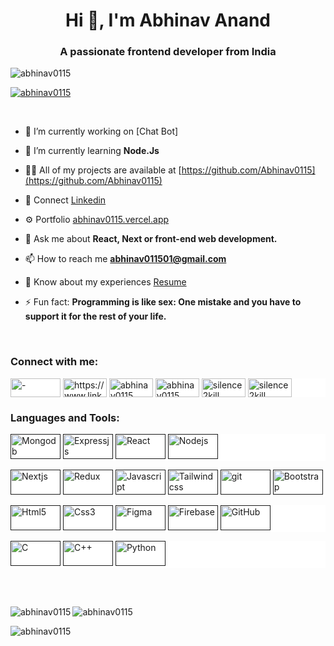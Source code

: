 <h1 align="center">Hi 👋, I'm Abhinav Anand</h1>
<h3 align="center">A passionate frontend developer from India </h3>

<p align="left"> <img src="https://komarev.com/ghpvc/?username=abhinav0115&label=Profile%20views&color=0e75b6&style=flat" alt="abhinav0115" /> </p>

<p align="left"> <a href="https://github.com/ryo-ma/github-profile-trophy"><img src="https://github-profile-trophy.vercel.app/?username=abhinav0115" alt="abhinav0115" /></a> </p>
<br>

- 🔭 I’m currently working on [Chat Bot]

- 🌱 I’m currently learning **Node.Js**

<!--- 

- 👯 I’m looking to collaborate on [-](-)

- 🤝 I’m looking for help with [-](-) 

- 📝 I regularly write articles on [-](-)

--->

- 👨‍💻 All of my projects are available at [https://github.com/Abhinav0115](https://github.com/Abhinav0115)

- 📢 Connect  [Linkedin](https://www.linkedin.com/in/abhinav0115)

- ⚙️ Portfolio [abhinav0115.vercel.app](https://abhinav0115.vercel.app)
  
- 💬 Ask me about **React, Next or front-end web development.**

- 📫 How to reach me **abhinav011501@gmail.com**

- 📄 Know about my experiences [Resume](https://drive.google.com/file/d/1ODRBwns-5Va21VBu4H62CirMYFeqnYgZ/view?usp=sharing)

- ⚡ Fun fact: **Programming is like sex: One mistake and you have to support it for the rest of your life.**

<br>
<h3 align="left">Connect with me: </h3>
<p align="left"  style = "background-color: white;">
<a href="https://www.leetcode.com/Abhinav0115" target="blank"><img align="center" src="https://repository-images.githubusercontent.com/187772096/6e9a8300-945d-11e9-9b2a-24e76419ca2a" alt="-" height="30" width="80" /></a> 
<a href="https://www.linkedin.com/in/abhinav0115/" target="blank"><img align="center" src="https://logos-world.net/wp-content/uploads/2020/04/Linkedin-Logo.png" alt="https://www.linkedin.com/in/abhinav0115/" height="30" width="70"/></a> 
<a href="https://codepen.io/abhinav0115" target="blank"><img align="center" src="https://encrypted-tbn0.gstatic.com/images?q=tbn:ANd9GcRDyddmz_9plsseSSqxU-QHdq8aPPoKhNiqDQ&usqp=CAU" alt="abhinav0115" height="30" width="70" /></a> 
<a href="https://codesandbox.io/u/Abhinav0115" target="blank"><img align="center" src="https://image4.owler.com/logo/codesandbox_owler_20190520_073046_original.png" alt="abhinav0115" height="30" width="70" /></a> 
<a href="https://www.codechef.com/users/silence2kill" target="blank"><img align="center" src="https://image.pngaaa.com/788/4464788-middle.png" alt="silence2kill" height="30" width="70" /></a> 
<a href="https://www.hackerrank.com/silence2kill" target="blank"><img align="center" src="https://i0.wp.com/gradsingames.com/wp-content/uploads/2016/05/856771_668224053197841_1943699009_o.png" alt="silence2kill" height="30" width="70" /></a> 

</p>

<h3 align="left">Languages and Tools: </h3>

<p align="left"  style = "background-color: white;">
<a href="" target="_blank" rel="noreferrer"> <img src="https://allcode.com/wp-content/uploads/2022/08/f5932bc2.jpg.webp" alt="Mongodb" width="80" height="40"/></a> 
<a href="" target="_blank" rel="noreferrer"> <img src="https://w7.pngwing.com/pngs/212/722/png-transparent-web-development-express-js-javascript-software-framework-laravel-world-wide-web-purple-blue-text.png" alt="Expressjs" width="80" height="40"/></a> 
<a href="" target="_blank" rel="noreferrer"> <img src="https://logos-world.net/wp-content/uploads/2023/08/React-Symbol.png" alt="React" width="80" height="40"/></a> 
<a href="" target="_blank" rel="noreferrer"> <img src="https://encrypted-tbn0.gstatic.com/images?q=tbn:ANd9GcQ1l2Iw4s0GvGSZn-H2XSuqbBjFbCswK7xs-lFtdQje2dUMEiJYxBzy-0myzdk-SaXXock&usqp=CAU" alt="Nodejs" width="80" height="40"/> </a> 
</p>

<p align="left"  style = "background-color: white;">
<a href="" target="_blank" rel="noreferrer"> <img src="https://i.pinimg.com/736x/4a/2b/e7/4a2be73b1e2efb44355436c40bf496dd.jpg" alt="Nextjs" width="80" height="40"/></a> 
<a href="" target="_blank" rel="noreferrer"> <img src="https://kajabi-storefronts-production.kajabi-cdn.com/kajabi-storefronts-production/file-uploads/blogs/2147532147/images/f8d0de0-62c3-afe5-bc00-b056ed7af2c_1_81uqJUFs_dNwijDAUtAo1A.png" alt="Redux" width="80" height="40"/></a> 
<a href="" target="_blank" rel="noreferrer"> <img src="https://repository-images.githubusercontent.com/657736250/efe020c3-cfc2-41f9-be41-ad581ffc9969" alt="Javascript" width="80" height="40"/></a> 
<a href="" target="_blank" rel="noreferrer"> <img src="https://getlogovector.com/wp-content/uploads/2021/01/tailwind-css-logo-vector.png" alt="Tailwind css" width="80" height="40"/></a> 
<a href="" target="_blank" rel="noreferrer"> <img src="https://git-scm.com/images/logos/1color-darkbg@2x.png" alt="git" width="80" height="40"/></a> 
<a href="" target="_blank" rel="noreferrer"> <img src="https://logovectorseek.com/wp-content/uploads/2019/10/bootstrap-logo-vector.png" alt="Bootstrap" width="80" height="40"/> </a>
</p>


<p align="left"  style = "background-color: white;">
<a href="" target="_blank" rel="noreferrer"> <img src="https://encrypted-tbn0.gstatic.com/images?q=tbn:ANd9GcQX6yQ1nGBg9B54gdbxvPR80D6gIpfu5oMrcw&usqp=CAU" alt="Html5" width="80" height="40"/></a> 
<a href="" target="_blank" rel="noreferrer"> <img src="https://encrypted-tbn0.gstatic.com/images?q=tbn:ANd9GcTlwcdZFxpGziMdgp014AFSbXGCJz2vmaIbLA&usqp=CAU" alt="Css3" width="80" height="40"/></a> 
<a href="" target="_blank" rel="noreferrer"> <img src="https://cdn.dribbble.com/users/3061686/screenshots/17599145/media/4d00ad57610b9f50bb00cc5a68654986.png" alt="Figma" width="80" height="40"/></a> 
<a href="" target="_blank" rel="noreferrer"> <img src="https://e7.pngegg.com/pngimages/105/663/png-clipart-firebase-cloud-messaging-mobile-backend-as-a-service-software-developer-android-angle-text-thumbnail.png" alt="Firebase" width="80" height="40"/></a> 
<a href="" target="_blank" rel="noreferrer"> <img src="https://toppng.com/uploads/preview/see-all-open-source-repositories-github-logo-11563031735gubsot66ry.png" alt="GitHub" width="80" height="40"/></a> 

</p>

<p align="left"  style = "background-color: white;">
<a href="" target="_blank" rel="noreferrer"> <img src="https://static1.makeuseofimages.com/wordpress/wp-content/uploads/2021/12/c-programming-language.jpg" alt="C" width="80" height="40"/></a> 
<a href="" target="_blank" rel="noreferrer"> <img src="https://www.freeiconspng.com/uploads/c--logo-icon-6.png" alt="C++" width="80" height="40"/></a> 
<a href="" target="_blank" rel="noreferrer"> <img src="https://i0.wp.com/everyday.codes/wp-content/uploads/2019/12/newpythonlogo.png?fit=1024%2C500&ssl=1" alt="Python" width="80" height="40"/></a> 

</p>

<br>
<br>

<p>
<img align="left"src="https://github-readme-stats.vercel.app/api/top-langs?username=abhinav0115&show_icons=true&locale=en&layout=compact" alt="abhinav0115" />
<img align="center" src="https://github-readme-stats.vercel.app/api?username=abhinav0115&show_icons=true&locale=en" alt="abhinav0115" />
</p> 

<p>
<img align="center" src="https://github-readme-streak-stats.herokuapp.com/?user=abhinav0115&" alt="abhinav0115" />
</p>
